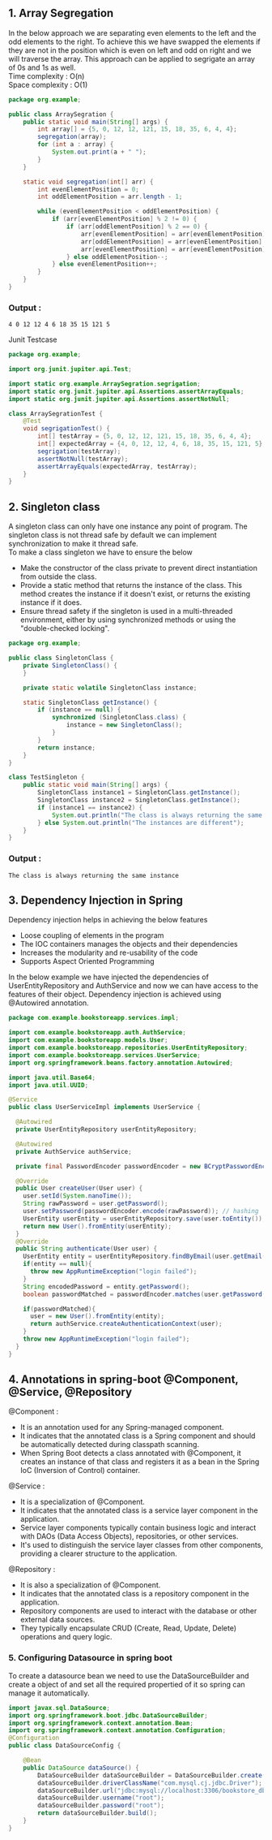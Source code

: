 ## 1. Array Segregation 
In the below approach we are separating even elements to the left and the odd elements to the right. To achieve this we have swapped the
elements if they are not in the position which is even on left and odd on right and we will traverse the array. This approach can be applied to segrigate an array of 0s and 1s as well.  
Time complexity : O(n)  
Space complexity : O(1)    

```java
package org.example;

public class ArraySegration {
    public static void main(String[] args) {
        int array[] = {5, 0, 12, 12, 121, 15, 18, 35, 6, 4, 4};
        segregation(array);
        for (int a : array) {
            System.out.print(a + " ");
        }
    }

    static void segregation(int[] arr) {
        int evenElementPosition = 0;
        int oddElementPosition = arr.length - 1;

        while (evenElementPosition < oddElementPosition) {
            if (arr[evenElementPosition] % 2 != 0) {
                if (arr[oddElementPosition] % 2 == 0) {
                    arr[evenElementPosition] = arr[evenElementPosition] + arr[oddElementPosition];
                    arr[oddElementPosition] = arr[evenElementPosition] - arr[oddElementPosition];
                    arr[evenElementPosition] = arr[evenElementPosition] - arr[oddElementPosition];
                } else oddElementPosition--;
            } else evenElementPosition++;
        }
    }
}
```
### Output :
`4 0 12 12 4 6 18 35 15 121 5 `    

Junit Testcase  
````java
package org.example;

import org.junit.jupiter.api.Test;

import static org.example.ArraySegration.segrigation;
import static org.junit.jupiter.api.Assertions.assertArrayEquals;
import static org.junit.jupiter.api.Assertions.assertNotNull;

class ArraySegrationTest {
    @Test
    void segrigationTest() {
        int[] testArray = {5, 0, 12, 12, 121, 15, 18, 35, 6, 4, 4};
        int[] expectedArray = {4, 0, 12, 12, 4, 6, 18, 35, 15, 121, 5};
        segrigation(testArray);
        assertNotNull(testArray);
        assertArrayEquals(expectedArray, testArray);
    }
}
````

## 2. Singleton class  

A singleton class can only have one instance any point of program. The singleton class is not thread safe by default we can implement synchronization to make it thread safe.  
To make a class singleton we have to ensure the below 
- Make the constructor of the class private to prevent direct instantiation from outside the class.
- Provide a static method that returns the instance of the class. This method creates the instance if it doesn't exist, or returns the existing instance if it does.
- Ensure thread safety if the singleton is used in a multi-threaded environment, either by using synchronized methods or using the "double-checked locking".  

```java
package org.example;

public class SingletonClass {
    private SingletonClass() {
    }

    private static volatile SingletonClass instance;

    static SingletonClass getInstance() {
        if (instance == null) {
            synchronized (SingletonClass.class) {
                instance = new SingletonClass();
            }
        }
        return instance;
    }
}

class TestSingleton {
    public static void main(String[] args) {
        SingletonClass instance1 = SingletonClass.getInstance();
        SingletonClass instance2 = SingletonClass.getInstance();
        if (instance1 == instance2) {
            System.out.println("The class is always returning the same instance");
        } else System.out.println("The instances are different");
    }
}
```  
### Output : 
`The class is always returning the same instance`  

## 3. Dependency Injection in Spring 
Dependency injection helps in achieving the below features 
- Loose coupling of elements in the program
- The IOC containers manages the objects and their dependencies
- Increases the modularity and re-usability of the code
- Supports Aspect Oriented Programming  

In the below example we have injected the dependencies of UserEntityRepository and AuthService and now we can have access to the features of their object. Dependency injection is achieved using @Autowired annotation.
```java
package com.example.bookstoreapp.services.impl;

import com.example.bookstoreapp.auth.AuthService;
import com.example.bookstoreapp.models.User;
import com.example.bookstoreapp.repositories.UserEntityRepository;
import com.example.bookstoreapp.services.UserService;
import org.springframework.beans.factory.annotation.Autowired;

import java.util.Base64;
import java.util.UUID;

@Service
public class UserServiceImpl implements UserService {

  @Autowired
  private UserEntityRepository userEntityRepository;

  @Autowired
  private AuthService authService;

  private final PasswordEncoder passwordEncoder = new BCryptPasswordEncoder();

  @Override
  public User createUser(User user) {
    user.setId(System.nanoTime());
    String rawPassword = user.getPassword();
    user.setPassword(passwordEncoder.encode(rawPassword)); // hashing
    UserEntity userEntity = userEntityRepository.save(user.toEntity());
    return new User().fromEntity(userEntity);
  }
  @Override
  public String authenticate(User user) {
    UserEntity entity = userEntityRepository.findByEmail(user.getEmail());
    if(entity == null){
      throw new AppRuntimeException("login failed");
    }
    String encodedPassword = entity.getPassword();
    boolean passwordMatched = passwordEncoder.matches(user.getPassword(), encodedPassword);

    if(passwordMatched){
      user = new User().fromEntity(entity);
      return authService.createAuthenticationContext(user);
    }
    throw new AppRuntimeException("login failed");
  }
}
```
## 4. Annotations in spring-boot @Component, @Service, @Repository 

@Component :
- It is an annotation used for any Spring-managed component.
- It indicates that the annotated class is a Spring component and should be automatically detected during classpath scanning.
- When Spring Boot detects a class annotated with @Component, it creates an instance of that class and registers it as a bean in the Spring IoC (Inversion of Control) container.  

@Service :
- It is a specialization of @Component.
- It indicates that the annotated class is a service layer component in the application.
- Service layer components typically contain business logic and interact with DAOs (Data Access Objects), repositories, or other services.
- It's used to distinguish the service layer classes from other components, providing a clearer structure to the application.  

 @Repository :
- It is also a specialization of @Component.
- It indicates that the annotated class is a repository component in the application.
- Repository components are used to interact with the database or other external data sources.
- They typically encapsulate CRUD (Create, Read, Update, Delete) operations and query logic.
 
### 5. Configuring Datasource in spring boot
To create a datasource bean we need to use the DataSourceBuilder and create a object of and set all the required propertied of it so spring can manage it automatically. 

```java
import javax.sql.DataSource;
import org.springframework.boot.jdbc.DataSourceBuilder;
import org.springframework.context.annotation.Bean;
import org.springframework.context.annotation.Configuration;
@Configuration
public class DataSourceConfig {

    @Bean
    public DataSource dataSource() {
        DataSourceBuilder dataSourceBuilder = DataSourceBuilder.create();
        dataSourceBuilder.driverClassName("com.mysql.cj.jdbc.Driver");
        dataSourceBuilder.url("jdbc:mysql://localhost:3306/bookstore_db");
        dataSourceBuilder.username("root");
        dataSourceBuilder.password("root");
        return dataSourceBuilder.build();
    }
}
```